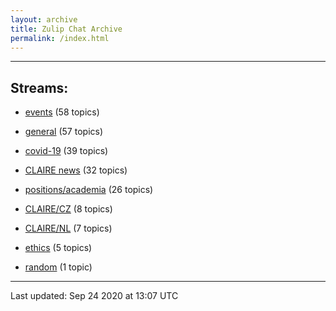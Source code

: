 ```yaml
---
layout: archive
title: Zulip Chat Archive
permalink: /index.html
---
```


---

## Streams:

* [events](stream/201207-events/index.html) (58 topics)

* [general](stream/201199-general/index.html) (57 topics)

* [covid-19](stream/226112-covid-19/index.html) (39 topics)

* [CLAIRE news](stream/201957-CLAIRE-news/index.html) (32 topics)

* [positions/academia](stream/203258-positions/academia/index.html) (26 topics)

* [CLAIRE/CZ](stream/203399-CLAIRE/CZ/index.html) (8 topics)

* [CLAIRE/NL](stream/203255-CLAIRE/NL/index.html) (7 topics)

* [ethics](stream/228366-ethics/index.html) (5 topics)

* [random](stream/202125-random/index.html) (1 topic)

<hr><p>Last updated: Sep 24 2020 at 13:07 UTC</p>